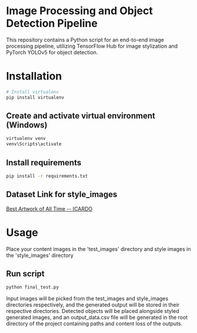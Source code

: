 # Image Processing and Object Detection Pipeline

This repository contains a Python script for an end-to-end image processing pipeline, utilizing TensorFlow Hub for image stylization and PyTorch YOLOv5 for object detection.

# Installation

```bash
# Install virtualenv
pip install virtualenv
```
## Create and activate virtual environment (Windows)

```bash
virtualenv venv
venv\Scripts\activate
```

## Install requirements
```bash
pip install -r requirements.txt
```
## Dataset Link for style_images

[Best Artwork of All Time -- ICARDO](https://www.kaggle.com/datasets/ikarus777/best-artworks-of-all-time)


# Usage

Place your content images in the 'test_images' directory and style images in the 'style_images' directory

## Run script

```bash
python final_test.py
```
Input images will be picked from the test_images and style_images directories respectively, and the generated output will be stored in their respective directories. Detected objects will be placed alongside styled generated images, and an output_data.csv file will be generated in the root directory of the project containing paths and content loss of the outputs.
